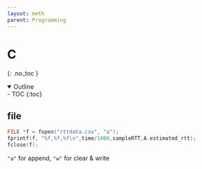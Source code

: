 ```yaml
---
layout: meth
parent: Programming
---
```

# C
{: .no_toc }

<details open markdown="block">
  <summary>
    Outline
  </summary>
- TOC
{:toc}
</details>

## file
```c
FILE *f = fopen("rttdata.csv", "a");
fprintf(f, "%f,%f,%f\n",time/1000,sampleRTT,A.estimated_rtt);
fclose(f);
```
`"a"` for append, `"w"` for clear & write
